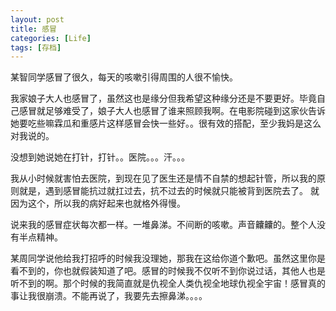 ```yaml
---
layout: post
title: 感冒
categories: [Life]
tags: [存档]
---
```

    
某智同学感冒了很久，每天的咳嗽引得周围的人很不愉快。

我家娘子大人也感冒了，虽然这也是缘分但我希望这种缘分还是不要更好。毕竟自己感冒就足够难受了，娘子大人也感冒了谁来照顾我啊。在电影院碰到这家伙告诉她要吃些嘛霖瓜和重感片这样感冒会快一些好。。很有效的搭配，至少我妈是这么对我说的。
  
  没想到她说她在打针，打针。。医院。。。汗。。。
  
  我从小时候就害怕去医院，到现在见了医生还是情不自禁的想起针管，所以我的原则就是，遇到感冒能抗过就扛过去，抗不过去的时候就只能被背到医院去了。 就因为这个，所以我的病好起来也就格外得慢。
  
  说来我的感冒症状每次都一样。一堆鼻涕。不间断的咳嗽。声音齉齉的。整个人没有半点精神。
  
  某周同学说他给我打招呼的时候我没理她，那我在这给你道个歉吧。虽然这里你是看不到的，你也就假装知道了吧。感冒的时候我不仅听不到你说过话，其他人也是听不到的啊。那个时候的我简直就是仇视全人类仇视全地球仇视全宇宙！感冒真的事让我很崩溃。不能再说了，我要先去擦鼻涕。。。。
 
